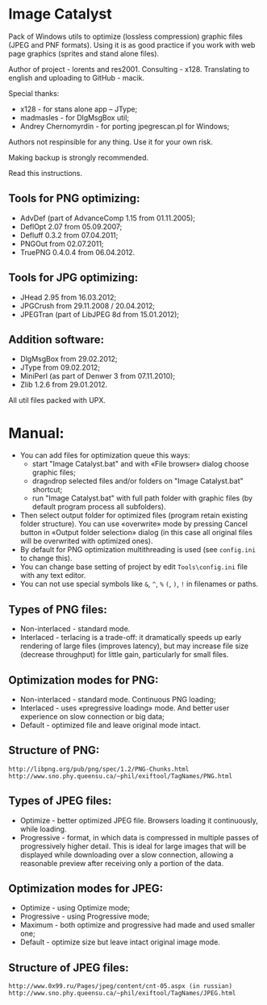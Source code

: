Image Catalyst
==============

Pack of Windows utils to optimize (lossless compression) graphic files (JPEG and PNF formats). 
Using it is as good practice if you work with web page graphics (sprites and stand alone files).

Author of project - lorents and res2001.
Consulting - x128.
Translating to english and uploading to GitHub - macik.

Special thanks:

 * x128 - for stans alone app – JType;
 * madmasles - for DlgMsgBox util;
 * Andrey Chernomyrdin - for porting jpegrescan.pl for Windows;

Authors not respinsible for any thing.
Use it for your own risk. 

Making backup is strongly recommended.

Read this instructions.

Tools for PNG optimizing:
--------------------------

  - AdvDef (part of AdvanceComp 1.15 from 01.11.2005);
  - DeflOpt 2.07 from 05.09.2007;
  - Defluff 0.3.2 from 07.04.2011;
  - PNGOut from 02.07.2011;
  - TruePNG 0.4.0.4 from 06.04.2012.


Tools for JPG optimizing:
-------------------------

  - JHead 2.95 from 16.03.2012;
  - JPGCrush from 29.11.2008 / 20.04.2012;
  - JPEGTran (part of LibJPEG 8d from 15.01.2012);


Addition software:
------------------

  - DlgMsgBox from 29.02.2012;
  - JType from 09.02.2012;
  - MiniPerl (as part of Denwer 3 from 07.11.2010);
  - Zlib 1.2.6 from 29.01.2012.

All util files packed with UPX.


Manual:
=======

 - You can add files for optimization queue this ways:
    * start "Image Catalyst.bat" and with «File browser» dialog choose graphic files;
    * drag`n`drop selected files and/or folders on "Image Catalyst.bat" shortcut;
    * run "Image Catalyst.bat" with full path folder with graphic files (by default program process all subfolders).
 - Then select output folder for optimized files (program retain existing folder structure). 
 You can use «overwrite» mode by pressing Cancel button in «Output folder selection» dialog 
 (in this case all original files will be overwrited with optimized ones).
 - By default for PNG optimization multithreading is used (see `config.ini` to change this).
 - You can change base setting of project by edit `Tools\config.ini` file with any text editor.
 - You can not use special symbols like `&`, `^`, `%` `(`, `)`, `!` in filenames or paths.


Types of PNG files:
-------------------

  - Non-interlaced - standard mode.
  - Interlaced - terlacing is a trade-off: it dramatically speeds up early rendering of large 
  files (improves latency), but may increase file size (decrease throughput) for little gain, 
  particularly for small files.


Optimization modes for PNG:
---------------------------

  - Non-interlaced - standard mode. Continuous PNG loading;
  - Interlaced - uses «pregressive loading» mode. And better user experience on slow connection or big data;
  - Default - optimized file and leave original mode intact.


Structure of PNG:
-----------------

	http://libpng.org/pub/png/spec/1.2/PNG-Chunks.html
	http://www.sno.phy.queensu.ca/~phil/exiftool/TagNames/PNG.html


Types of JPEG files:
--------------------

  - Optimize - better optimized JPEG file. Browsers loading it continuously, while loading.
  - Progressive - format, in which data is compressed in multiple passes of progressively higher
	detail. This is ideal for large images that will be displayed while downloading over a slow 
	connection, allowing a reasonable preview after receiving only a portion of the data.


Optimization modes for JPEG:
----------------------------

  - Optimize - using Optimize mode;
  - Progressive - using Progressive mode;
  - Maximum - both optimize and progressive had made and used smaller one;
  - Default - optimize size but leave intact original image mode.


Structure of JPEG files:
------------------------
	
	http://www.0x99.ru/Pages/jpeg/content/cnt-05.aspx (in russian)
	http://www.sno.phy.queensu.ca/~phil/exiftool/TagNames/JPEG.html
